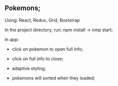 ## Pokemons;

Using: React, Redux, Grid, Bootstrap

In the project directory, run: npm install -> nmp start;

In app: 
  - click on pokemon to open full info;
  - click on full info to close;
  
  - adaptive styling;
  - pokemons will sorted when they loaded;